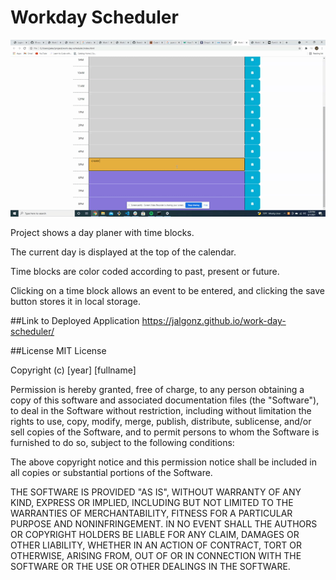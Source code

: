 # Workday Scheduler

![A work day scheduler](./assets/calendar-gif.gif)

Project shows a day planer with time blocks.

The current day is displayed at the top of the calendar.

Time blocks are color coded according to past, present or future.

Clicking on a time block allows an event to be entered, and clicking the save button stores it in local storage.

##Link to Deployed Application
https://jalgonz.github.io/work-day-scheduler/

##License
MIT License

Copyright (c) [year] [fullname]

Permission is hereby granted, free of charge, to any person obtaining a copy
of this software and associated documentation files (the "Software"), to deal
in the Software without restriction, including without limitation the rights
to use, copy, modify, merge, publish, distribute, sublicense, and/or sell
copies of the Software, and to permit persons to whom the Software is
furnished to do so, subject to the following conditions:

The above copyright notice and this permission notice shall be included in all
copies or substantial portions of the Software.

THE SOFTWARE IS PROVIDED "AS IS", WITHOUT WARRANTY OF ANY KIND, EXPRESS OR
IMPLIED, INCLUDING BUT NOT LIMITED TO THE WARRANTIES OF MERCHANTABILITY,
FITNESS FOR A PARTICULAR PURPOSE AND NONINFRINGEMENT. IN NO EVENT SHALL THE
AUTHORS OR COPYRIGHT HOLDERS BE LIABLE FOR ANY CLAIM, DAMAGES OR OTHER
LIABILITY, WHETHER IN AN ACTION OF CONTRACT, TORT OR OTHERWISE, ARISING FROM,
OUT OF OR IN CONNECTION WITH THE SOFTWARE OR THE USE OR OTHER DEALINGS IN THE
SOFTWARE.
